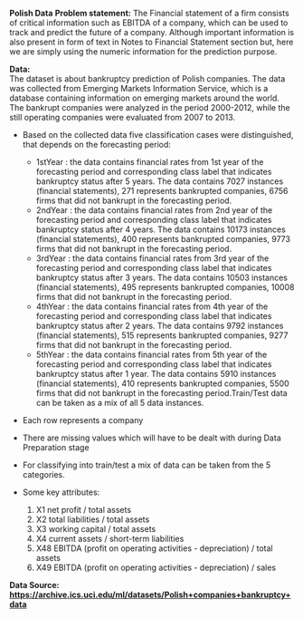**Polish Data**
**Problem   statement:**
The   Financial   statement   of   a   firm   consists   of   critical   information   such   as   EBITDA   of   a   company,   which   can be   used   to   track   and   predict   the   future   of   a   company.   Although   important   information   is   also   present   in form   of   text   in   Notes   to   Financial   Statement   section   but,   here   we   are   simply   using   the   numeric information   for   the   prediction   purpose.

**Data:**    
The   dataset   is   about   bankruptcy   prediction   of   Polish   companies.   The   data   was   collected   from Emerging  Markets   Information   Service,   which   is   a   database   containing   information   on   emerging   markets around   the   world.   The   bankrupt   companies   were   analyzed   in   the   period   2000-2012,   while   the   still operating   companies   were   evaluated   from   2007   to   2013.

- Based   on   the   collected   data   five   classification   cases   were   distinguished,   that   depends   on   the forecasting   period:
    -   1stYear   :   the   data   contains   financial   rates   from   1st   year   of   the   forecasting   period   and corresponding   class   label   that   indicates   bankruptcy   status   after   5   years.   The   data   contains   7027 instances   (financial   statements),   271   represents   bankrupted   companies,   6756   firms   that   did   not bankrupt   in   the   forecasting   period.
    -   2ndYear   :   the   data   contains   financial   rates   from   2nd   year   of   the   forecasting   period   and corresponding   class   label   that   indicates   bankruptcy   status   after   4   years.   The   data   contains   10173 instances   (financial   statements),   400   represents   bankrupted   companies,   9773   firms   that   did   not bankrupt   in   the   forecasting   period.
    -   3rdYear   :   the   data   contains   financial   rates   from   3rd   year   of   the   forecasting   period   and corresponding   class   label   that   indicates   bankruptcy   status   after   3   years.   The   data   contains   10503 instances   (financial   statements),   495   represents   bankrupted   companies,   10008   firms   that   did not   bankrupt   in   the   forecasting   period.
    -   4thYear   :   the   data   contains   financial   rates   from   4th   year   of   the   forecasting   period   and corresponding   class   label   that   indicates   bankruptcy   status   after   2   years.   The   data   contains   9792 instances   (financial   statements),   515   represents   bankrupted   companies,   9277   firms   that   did   not bankrupt   in   the   forecasting   period.
    -   5thYear   :   the   data   contains   financial   rates   from   5th   year   of   the   forecasting   period   and corresponding   class   label   that   indicates   bankruptcy   status   after   1   year.   The   data   contains   5910 instances   (financial   statements),   410   represents   bankrupted   companies,   5500   firms   that   did   not bankrupt   in   the   forecasting   period.Train/Test   data   can   be   taken   as   a   mix   of   all   5   data   instances.

- Each   row   represents   a   company
- There   are   missing   values   which   will   have   to   be   dealt   with   during   Data   Preparation   stage
- For   classifying   into   train/test   a   mix   of   data   can   be   taken   from   the   5   categories.
- Some   key   attributes:
   1. X1   net   profit   /   total   assets
   2. X2   total   liabilities   /   total   assets
   3. X3   working   capital   /   total   assets
   4. X4   current   assets   /   short-term   liabilities
   5. X48   EBITDA   (profit   on   operating   activities   -   depreciation)   /   total   assets
   6. X49   EBITDA   (profit   on   operating   activities   -   depreciation)   /   sales


 **Data Source: https://archive.ics.uci.edu/ml/datasets/Polish+companies+bankruptcy+data**
